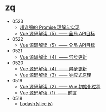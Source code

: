 # zq
- 0523
    - [超详细的 Promise 理解与实现](https://juejin.cn/post/6857934319886893064)
    - [Vue 源码解读（5）—— 全局 API目标](https://juejin.cn/post/6952643167715852319)
- 0522 
    - [Vue 源码解读（5）—— 全局 API目标](https://juejin.cn/post/6952643167715852319)
- 0521 
    - [Vue 源码解读（4）—— 异步更新](https://juejin.cn/post/6951568091893465102)
- 0520 
    - [Vue 源码解读（4）—— 异步更新](https://juejin.cn/post/6951568091893465102)
    - [Vue 源码解读（3）—— 响应式原理](https://juejin.cn/post/6950826293923414047)
- 0519 
    - [ Vue 源码解读（2）—— Vue 初始化过程](https://juejin.cn/post/6950084496515399717)
    - [Vue 源码解读（1）—— 前言](https://juejin.cn/post/6949370458793836580)
- 0518
    - [ Lodash(slice.js)](https://juejin.cn/post/6964616735152406536)
